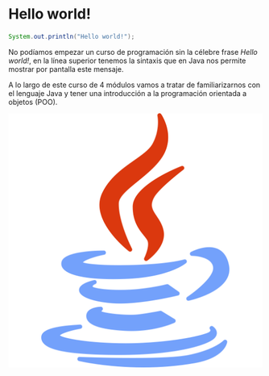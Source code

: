 # Hello world!

```java
System.out.println("Hello world!");
```

No podíamos empezar un curso de programación sin la célebre frase _Hello world!_, en la línea superior tenemos la sintaxis que en Java nos permite mostrar por pantalla este mensaje.

A lo largo de este curso de 4 módulos vamos a tratar de familiarizarnos con el lenguaje Java y tener una introducción a la programación orientada a objetos (POO).

![](img/java.svg)
